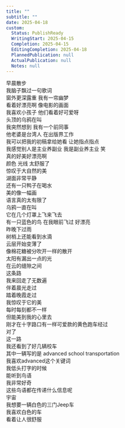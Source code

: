 ```yaml
---      
title: ""      
subtitle: ""      
date: 2025-04-18      
custom:      
  Status: PublishReady      
  WritingStart: 2025-04-15      
  Completion: 2025-04-15      
  EditingCompletion: 2025-04-18      
  PlannedPublication: null      
  ActualPublication: null      
  Notes: null      
---          
```

早晨散步        
我脑子飘过一句歌词        
窗外更深露重 我有一帘幽梦          
看着好漂亮啊 像电影的画面          
我喜欢小孩子 他们看着好可爱呀        
    头顶的乌鸦在叫          
我突然想到 我有一个前同事        
    他老婆是台湾人 在出版界工作        
   我可以把我的初稿拿给她看 让她指点指点          
我感觉别人是主业养副业 我是副业养主业 笑          
真的好美好漂亮啊        
    颜色 光线 太舒服了          
惊叹于大自然的美          
湖面非常平静        
    还有一只鸭子在喝水          
美的像一幅画        
    语言真的太有限了          
乌鸦一直在叫        
    它在几个灯罩上飞来飞去          
有一只蓝色的鸟 在我眼前飞过 好漂亮          
昨晚下过雨        
树梢上还能看到水滴          
云层开始变薄了        
像棉花糖被分吹开一样的散开          
太阳有漏出一点的光        
在云的缝隙之间          
这条路        
我来回走了无数遍        
伴着晨光走过        
踏着晚霞走过          
我惊叹于它的美          
每时每刻都不一样        
但能美到我的心里去          
刚才在十字路口有一样可爱款的黄色跑车经过        
对了        
这一路        
我还看到了好几辆校车        
其中一辆写的是 advanced school transportation        
我喜欢advanced这个关键词          
我低头打字的时候        
能听到鸟语          
我非常好奇        
这些鸟语都在传递什么信息呢          
宇宙        
我想要一辆白色的三门Jeep车        
我喜欢白色的车        
看着让人很舒服          
      